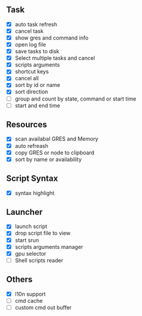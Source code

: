 ## Task
- [X] auto task refresh
- [X] cancel task
- [X] show gres and command info
- [X] open log file
- [X] save tasks to disk
- [X] Select multiple tasks and cancel
- [X] scripts arguments
- [X] shortcut keys
- [X] cancel all
- [X] sort by id or name
- [X] sort direction
- [ ] group and count by state, command or start time
- [ ] start and end time
## Resources
- [X] scan availabal GRES and Memory
- [X] auto refreash
- [X] copy GRES or node to clipboard
- [X] sort by name or availability
## Script Syntax
- [X] syntax highlight
## Launcher
- [X] launch script
- [X] drop script file to view
- [X] start srun
- [X] scripts arguments manager
- [X] gpu selector
- [ ] Shell scripts reader
## Others
- [X] l10n support
- [ ] cmd cache
- [ ] custom cmd out buffer
